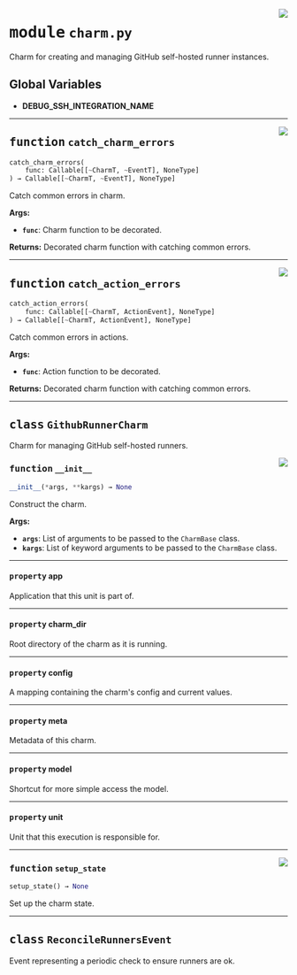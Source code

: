 <!-- markdownlint-disable -->

<a href="../src/charm.py#L0"><img align="right" style="float:right;" src="https://img.shields.io/badge/-source-cccccc?style=flat-square"></a>

# <kbd>module</kbd> `charm.py`
Charm for creating and managing GitHub self-hosted runner instances. 

**Global Variables**
---------------
- **DEBUG_SSH_INTEGRATION_NAME**

---

<a href="../src/charm.py#L63"><img align="right" style="float:right;" src="https://img.shields.io/badge/-source-cccccc?style=flat-square"></a>

## <kbd>function</kbd> `catch_charm_errors`

```python
catch_charm_errors(
    func: Callable[[~CharmT, ~EventT], NoneType]
) → Callable[[~CharmT, ~EventT], NoneType]
```

Catch common errors in charm. 



**Args:**
 
 - <b>`func`</b>:  Charm function to be decorated. 



**Returns:**
 Decorated charm function with catching common errors. 


---

<a href="../src/charm.py#L87"><img align="right" style="float:right;" src="https://img.shields.io/badge/-source-cccccc?style=flat-square"></a>

## <kbd>function</kbd> `catch_action_errors`

```python
catch_action_errors(
    func: Callable[[~CharmT, ActionEvent], NoneType]
) → Callable[[~CharmT, ActionEvent], NoneType]
```

Catch common errors in actions. 



**Args:**
 
 - <b>`func`</b>:  Action function to be decorated. 



**Returns:**
 Decorated charm function with catching common errors. 


---

## <kbd>class</kbd> `GithubRunnerCharm`
Charm for managing GitHub self-hosted runners. 

<a href="../src/charm.py#L151"><img align="right" style="float:right;" src="https://img.shields.io/badge/-source-cccccc?style=flat-square"></a>

### <kbd>function</kbd> `__init__`

```python
__init__(*args, **kargs) → None
```

Construct the charm. 



**Args:**
 
 - <b>`args`</b>:  List of arguments to be passed to the `CharmBase` class. 
 - <b>`kargs`</b>:  List of keyword arguments to be passed to the `CharmBase`  class. 


---

#### <kbd>property</kbd> app

Application that this unit is part of. 

---

#### <kbd>property</kbd> charm_dir

Root directory of the charm as it is running. 

---

#### <kbd>property</kbd> config

A mapping containing the charm's config and current values. 

---

#### <kbd>property</kbd> meta

Metadata of this charm. 

---

#### <kbd>property</kbd> model

Shortcut for more simple access the model. 

---

#### <kbd>property</kbd> unit

Unit that this execution is responsible for. 



---

<a href="../src/charm.py#L199"><img align="right" style="float:right;" src="https://img.shields.io/badge/-source-cccccc?style=flat-square"></a>

### <kbd>function</kbd> `setup_state`

```python
setup_state() → None
```

Set up the charm state. 


---

## <kbd>class</kbd> `ReconcileRunnersEvent`
Event representing a periodic check to ensure runners are ok. 





